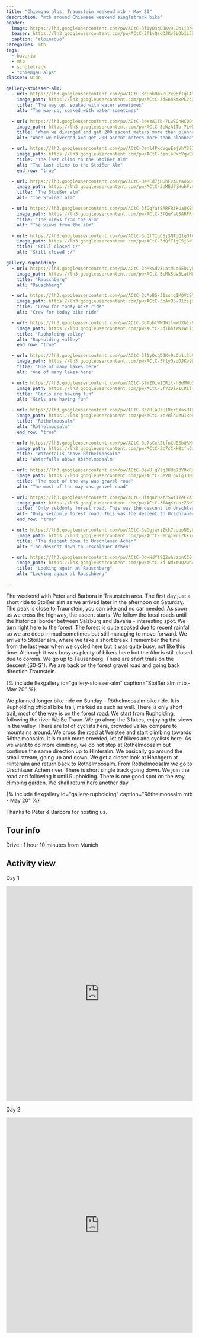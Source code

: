 ```yaml
---
title: "Chiemgau alps: Traunstein weekend mtb - May 20"
description: "mtb around Chiemsee weekend singletrack bike"
header:
  image: https://lh3.googleusercontent.com/pw/ACtC-3f1yQsqDJKv9LOb1i3b9oSDbA7T_uWfeuAemU6kBtm6dz0ygAgGe_ZdF5nqVgmoWiKTZn7_cMtkcOORi1uION7Od3NnvIa4MmxBNv21zFS0Ws8TqlwLdhHFc-ZOhZwzWFSjH3QQqKKgvTtjreX076rRLg=w1756-h1316-no?authuser=0
  teaser: https://lh3.googleusercontent.com/pw/ACtC-3f1yQsqDJKv9LOb1i3b9oSDbA7T_uWfeuAemU6kBtm6dz0ygAgGe_ZdF5nqVgmoWiKTZn7_cMtkcOORi1uION7Od3NnvIa4MmxBNv21zFS0Ws8TqlwLdhHFc-ZOhZwzWFSjH3QQqKKgvTtjreX076rRLg=w800-h300-no?authuser=0
  caption: "alpineduo"
categories: mtb
tags:
  - bavaria
  - mtb
  - singletrack
  - "chiemgau alps"
classes: wide

gallery-stoisser-alm:
  - url: https://lh3.googleusercontent.com/pw/ACtC-3dEnhRmxPL2cQ6fTqiAS-VItvjTmPgUK5LuFYVMKUyUu5ETfcqF9O1SkVw_MuVO2fkrJM-hnXcmk0UXyoMohPcEFAJUBPQ3SE_0kXq_vamY8rtF4DUTTHuIh2atYnpKfIilkMRBmBoS0xvvxapqaB-TLA=w988-h1316-no?authuser=0
    image_path: https://lh3.googleusercontent.com/pw/ACtC-3dEnhRmxPL2cQ6fTqiAS-VItvjTmPgUK5LuFYVMKUyUu5ETfcqF9O1SkVw_MuVO2fkrJM-hnXcmk0UXyoMohPcEFAJUBPQ3SE_0kXq_vamY8rtF4DUTTHuIh2atYnpKfIilkMRBmBoS0xvvxapqaB-TLA=w300-h400-no?authuser=0
    title: "The way up, soaked with water sometimes"
    alt: "The way up, soaked with water sometimes"

  - url: https://lh3.googleusercontent.com/pw/ACtC-3eWzA1Tb-7LwEQnHC0Dfyf6wrTP83-fdj16w3JmjBy0nfgoKF5rzZvUZHVOo7lZr9VR57ORO656fnG40H0xvCixfNBuB8788yGQMe-fvz1pubmSsi6RRCF81k0EsOFV8KwGbjSUYBo1QouwINGUlL1dyw=w1756-h1316-no?authuser=0
    image_path: https://lh3.googleusercontent.com/pw/ACtC-3eWzA1Tb-7LwEQnHC0Dfyf6wrTP83-fdj16w3JmjBy0nfgoKF5rzZvUZHVOo7lZr9VR57ORO656fnG40H0xvCixfNBuB8788yGQMe-fvz1pubmSsi6RRCF81k0EsOFV8KwGbjSUYBo1QouwINGUlL1dyw=w400-h300-no?authuser=0
    title: "When we diverged and get 200 ascent meters more than planned"
    alt: "When we diverged and get 200 ascent meters more than planned"

  - url: https://lh3.googleusercontent.com/pw/ACtC-3enl4PxcVqwEejVhYS9In1LDzkoVZu6L54pSBQhaPK-kCIWIwqu8vFFdfcDps97c0yjUw3G9jn4N7Yx53lvRM8gqu3QD8Cjgd1KnJ9iHO6sbyVrVex8UKrSkh9lepAGkVlWmGMOPabr7TAEORw6Qc4bpA=w988-h1316-no?authuser=0
    image_path: https://lh3.googleusercontent.com/pw/ACtC-3enl4PxcVqwEejVhYS9In1LDzkoVZu6L54pSBQhaPK-kCIWIwqu8vFFdfcDps97c0yjUw3G9jn4N7Yx53lvRM8gqu3QD8Cjgd1KnJ9iHO6sbyVrVex8UKrSkh9lepAGkVlWmGMOPabr7TAEORw6Qc4bpA=w300-h400-no?authuser=0
    title: "The last climb to the Stoißer Alm"
    alt: "The last climb to the Stoißer Alm"
    end_row: "true"

  - url: https://lh3.googleusercontent.com/pw/ACtC-3eMEd7jHuhFvA8zao6D4oYUCL9DkoEYGVqxEYHsZ-MbcTyuOoBJbjyEZsQDoJjX7kkoPouhEXPHoRJwcHDnlapzEWu7-9vlG6yoVl5Xbs1_bxAKAy2XZIH9Hun9sMPC30akQ4qOKbMG6dyje95StMhbGA=w988-h1316-no?authuser=0
    image_path: https://lh3.googleusercontent.com/pw/ACtC-3eMEd7jHuhFvA8zao6D4oYUCL9DkoEYGVqxEYHsZ-MbcTyuOoBJbjyEZsQDoJjX7kkoPouhEXPHoRJwcHDnlapzEWu7-9vlG6yoVl5Xbs1_bxAKAy2XZIH9Hun9sMPC30akQ4qOKbMG6dyje95StMhbGA=w300-h400-no?authuser=0
    title: "The Stoißer alm"
    alt: "The Stoißer alm"

  - url: https://lh3.googleusercontent.com/pw/ACtC-3fQqYatSARFRtkUaUXBOq7W2YT8qH8l-Qa_1I6y_3LRLW0c69B8nGT4CzUM5Fvc9ZaszhfAPtLWnUj-t6nID1SDfb9JxZWLkm9MSA_jZLpF_kYbqro8mtR0VWIbsFZD_Mes06GwFG5cazyAP66CHVpx_Q=w1756-h1316-no?authuser=0
    image_path: https://lh3.googleusercontent.com/pw/ACtC-3fQqYatSARFRtkUaUXBOq7W2YT8qH8l-Qa_1I6y_3LRLW0c69B8nGT4CzUM5Fvc9ZaszhfAPtLWnUj-t6nID1SDfb9JxZWLkm9MSA_jZLpF_kYbqro8mtR0VWIbsFZD_Mes06GwFG5cazyAP66CHVpx_Q=w400-h300-no?authuser=0
    title: "The views from the alm"
    alt: "The views from the alm"

  - url: https://lh3.googleusercontent.com/pw/ACtC-3dQfTIgC5jSNTgQ1gOfvnkDTshsVc8ZxSMZcC1K1KMjc6NbpaxaflIwYczloFV-o9FRQoFacPKB5aSKxhaa0LpQbkMKMZyTEfWN1OYvKhyEgRs1QGshr16lQbpMvQVEKADdFH8Cy3iHRMDBgrhFBCeqNg=w988-h1316-no?authuser=0
    image_path: https://lh3.googleusercontent.com/pw/ACtC-3dQfTIgC5jSNTgQ1gOfvnkDTshsVc8ZxSMZcC1K1KMjc6NbpaxaflIwYczloFV-o9FRQoFacPKB5aSKxhaa0LpQbkMKMZyTEfWN1OYvKhyEgRs1QGshr16lQbpMvQVEKADdFH8Cy3iHRMDBgrhFBCeqNg=w300-h400-no?authuser=0
    title: "Still closed :/"
    alt: "Still closed :/"

gallery-rupholding:
  - url: https://lh3.googleusercontent.com/pw/ACtC-3cMkSdv3LatMLo6EDLybfb910HfhoQseBsVZKZFSlsPZYq3YkYEEz3YGy8KCCp43EPlb_K3NYpXMxO_Pg3ZoEEXqEsu-mLRsDQBT91d_cREKuoVsRy012EqH3LeOBKVlxjH-XSerB4hJtWPEAUl5r2VMw=w1756-h1316-no?authuser=0
    image_path: https://lh3.googleusercontent.com/pw/ACtC-3cMkSdv3LatMLo6EDLybfb910HfhoQseBsVZKZFSlsPZYq3YkYEEz3YGy8KCCp43EPlb_K3NYpXMxO_Pg3ZoEEXqEsu-mLRsDQBT91d_cREKuoVsRy012EqH3LeOBKVlxjH-XSerB4hJtWPEAUl5r2VMw=w400-h300-no?authuser=0
    title: "Rauschberg"
    alt: "Rauschberg"

  - url: https://lh3.googleusercontent.com/pw/ACtC-3cAvB5-J1zsjq1MOVzSMRmc2-zSLbDXb3n6XERT465yur0sY4975KvU-K7Ej1525qzNRWUt-bY8mUAzcl71Ok8kwESKVENPP0nLfMPFcE9307x-o3eFJ3V72BzuNp7ZrCLZcJTU-hmVpqdiby7lg1MPCg=w1756-h1316-no?authuser=0
    image_path: https://lh3.googleusercontent.com/pw/ACtC-3cAvB5-J1zsjq1MOVzSMRmc2-zSLbDXb3n6XERT465yur0sY4975KvU-K7Ej1525qzNRWUt-bY8mUAzcl71Ok8kwESKVENPP0nLfMPFcE9307x-o3eFJ3V72BzuNp7ZrCLZcJTU-hmVpqdiby7lg1MPCg=w400-h300-no?authuser=0
    title: "Crew for today bike ride"
    alt: "Crew for today bike ride"

  - url: https://lh3.googleusercontent.com/pw/ACtC-3dTbhtWWJW1lmWdXb1zEOK7eheVdVL-0ZHbDTwrjddYC20KDKlfZuyGWZm1daHcrkwBK1eYngguXL4fJ5MvkW3BbXGElX_kFSm64zo-WHsfniqfm_yrluqiuIHTs5P-SrufR0tdum5OJpCpt4ha9v11zA=w988-h1316-no?authuser=0
    image_path: https://lh3.googleusercontent.com/pw/ACtC-3dTbhtWWJW1lmWdXb1zEOK7eheVdVL-0ZHbDTwrjddYC20KDKlfZuyGWZm1daHcrkwBK1eYngguXL4fJ5MvkW3BbXGElX_kFSm64zo-WHsfniqfm_yrluqiuIHTs5P-SrufR0tdum5OJpCpt4ha9v11zA=w300-h400-no?authuser=0
    title: "Rupholding valley"
    alt: "Rupholding valley"
    end_row: "true"

  - url: https://lh3.googleusercontent.com/pw/ACtC-3f1yQsqDJKv9LOb1i3b9oSDbA7T_uWfeuAemU6kBtm6dz0ygAgGe_ZdF5nqVgmoWiKTZn7_cMtkcOORi1uION7Od3NnvIa4MmxBNv21zFS0Ws8TqlwLdhHFc-ZOhZwzWFSjH3QQqKKgvTtjreX076rRLg=w1756-h1316-no?authuser=0
    image_path: https://lh3.googleusercontent.com/pw/ACtC-3f1yQsqDJKv9LOb1i3b9oSDbA7T_uWfeuAemU6kBtm6dz0ygAgGe_ZdF5nqVgmoWiKTZn7_cMtkcOORi1uION7Od3NnvIa4MmxBNv21zFS0Ws8TqlwLdhHFc-ZOhZwzWFSjH3QQqKKgvTtjreX076rRLg=w400-h300-no?authuser=0 
    title: "One of many lakes here"
    alt: "One of many lakes here"

  - url: https://lh3.googleusercontent.com/pw/ACtC-3fYZDiwICRil-h8dMWd2sKuU2KxU1vEX91On1RelurtcZcD7hDeww_ZoBQdGLuGi8aoc5BtuN7JvMzbc4UsrAtp5LXmyb_sU18UZlZyQL-dbmPTYJlcoKKjjw3LOEI3oGWIHATk8XnShi1qmxK8e6okog=w988-h1316-no?authuser=0
    image_path: https://lh3.googleusercontent.com/pw/ACtC-3fYZDiwICRil-h8dMWd2sKuU2KxU1vEX91On1RelurtcZcD7hDeww_ZoBQdGLuGi8aoc5BtuN7JvMzbc4UsrAtp5LXmyb_sU18UZlZyQL-dbmPTYJlcoKKjjw3LOEI3oGWIHATk8XnShi1qmxK8e6okog=w300-h400-no?authuser=0
    title: "Girls are having fun"
    alt: "Girls are having fun"

  - url: https://lh3.googleusercontent.com/pw/ACtC-3c2RlaUzU1Rer8XasHT8G7rggWJvnEqPTnOaxa4lIs38oawA7tSLL2tUNc9HArw9tmpihjlzL6iVJ9TLIXqcbUIhbbnsor30PTghK1IC_w_jNd9Y3Y5Q-vvxIKoozBIFHepnSfAJqcVqkoy-7DdPgRZ_g=w988-h1316-no?authuser=0
    image_path: https://lh3.googleusercontent.com/pw/ACtC-3c2RlaUzU1Rer8XasHT8G7rggWJvnEqPTnOaxa4lIs38oawA7tSLL2tUNc9HArw9tmpihjlzL6iVJ9TLIXqcbUIhbbnsor30PTghK1IC_w_jNd9Y3Y5Q-vvxIKoozBIFHepnSfAJqcVqkoy-7DdPgRZ_g=w300-h400-no?authuser=0
    title: "Röthelmoosalm"
    alt: "Röthelmoosalm"
    end_row: "true"

  - url: https://lh3.googleusercontent.com/pw/ACtC-3c7sCxk2tfnCdESbQRKvNJSaNlDqSgsneF1ns7rDBPe3UM-1A9QMP9d0-QyK-o1qOR11p6Dt_pIJAGvscfn1IKiB-jMJVFNUuNSMP7mkOGit1r53hchy1Dx9pFfTu5cq0HUYIFPFIAmHrXlp6Yz3YQ1ng=w988-h1316-no?authuser=0
    image_path: https://lh3.googleusercontent.com/pw/ACtC-3c7sCxk2tfnCdESbQRKvNJSaNlDqSgsneF1ns7rDBPe3UM-1A9QMP9d0-QyK-o1qOR11p6Dt_pIJAGvscfn1IKiB-jMJVFNUuNSMP7mkOGit1r53hchy1Dx9pFfTu5cq0HUYIFPFIAmHrXlp6Yz3YQ1ng=w300-h400-no?authuser=0
    title: "Waterfalls above Röthelmoosalm"
    alt: "Waterfalls above Röthelmoosalm"

  - url: https://lh3.googleusercontent.com/pw/ACtC-3eVU_gVlgJUHg73V8xR4_aGqAuLLC_8PuCdumkUiQwVEaOl_fAHNkyZ9luusnmsx4BDPgT3wbQSXaHwTxsTyuuELXIZAgyfE6KK1SYyrVGa-g35lMp0W-F7nliAMN2Dg4Fv4clt1O9b39ydzoxCoN9Q6g=w988-h1316-no?authuser=0
    image_path: https://lh3.googleusercontent.com/pw/ACtC-3eVU_gVlgJUHg73V8xR4_aGqAuLLC_8PuCdumkUiQwVEaOl_fAHNkyZ9luusnmsx4BDPgT3wbQSXaHwTxsTyuuELXIZAgyfE6KK1SYyrVGa-g35lMp0W-F7nliAMN2Dg4Fv4clt1O9b39ydzoxCoN9Q6g=w300-h400-no?authuser=0
    title: "The most of the way was gravel road"
    alt: "The most of the way was gravel road"

  - url: https://lh3.googleusercontent.com/pw/ACtC-3fAqKrUazZSwT1YeFZAirgOkADsT1D8MVBf5V5uPg55oWTMjx0wewi0szLDjKE4pEtnk1qbwy778oeTXQavZt1DnharOS5MVWvjDs_7OEy2y7CKWSBXRcQOwOLm8pZuC69VW0t4ekzKSYgbKMXVvLLgsg=w988-h1316-no?authuser=0
    image_path: https://lh3.googleusercontent.com/pw/ACtC-3fAqKrUazZSwT1YeFZAirgOkADsT1D8MVBf5V5uPg55oWTMjx0wewi0szLDjKE4pEtnk1qbwy778oeTXQavZt1DnharOS5MVWvjDs_7OEy2y7CKWSBXRcQOwOLm8pZuC69VW0t4ekzKSYgbKMXVvLLgsg=w300-h400-no?authuser=0
    title: "Only seldomly forest road. This was the descent to Urschlauer Achen"
    alt: "Only seldomly forest road. This was the descent to Urschlauer Achen"
    end_row: "true"

  - url: https://lh3.googleusercontent.com/pw/ACtC-3eCgjwriZkk7voqpNEyLDULPzMvfb879JjpUSZDGZ8wF4BUVtF9lfU88ytzkqA5p_3849AhOPb5I5GJzblTBLV5PRdbjUOVFLpbd5qoxOsflsefvYNYQ3ovyuY-BlawsiP9AQSXdIbl4fBdXMjexbytIg=w988-h1316-no?authuser=0
    image_path: https://lh3.googleusercontent.com/pw/ACtC-3eCgjwriZkk7voqpNEyLDULPzMvfb879JjpUSZDGZ8wF4BUVtF9lfU88ytzkqA5p_3849AhOPb5I5GJzblTBLV5PRdbjUOVFLpbd5qoxOsflsefvYNYQ3ovyuY-BlawsiP9AQSXdIbl4fBdXMjexbytIg=w300-h400-no?authuser=0
    title: "The descent down to Urschlauer Achen"
    alt: "The descent down to Urschlauer Achen"

  - url: https://lh3.googleusercontent.com/pw/ACtC-3d-NdYt9Q2whvzbnCC0_VAXHa25XjQXrJs7wpVrMptdVM3_qj1czyt1Th6Sd6Y_VEk1jxa_-xlJxv6WRsQo_ZWZgVz2LG4d5uHA4bqjDtgWNHvNQPueq04r9qtSgi2hMOT0Gm8VcvVtu6H6ts9pVImX1w=w988-h1316-no?authuser=0
    image_path: https://lh3.googleusercontent.com/pw/ACtC-3d-NdYt9Q2whvzbnCC0_VAXHa25XjQXrJs7wpVrMptdVM3_qj1czyt1Th6Sd6Y_VEk1jxa_-xlJxv6WRsQo_ZWZgVz2LG4d5uHA4bqjDtgWNHvNQPueq04r9qtSgi2hMOT0Gm8VcvVtu6H6ts9pVImX1w=w300-h400-no?authuser=0
    title: "Looking again at Rauschberg"
    alt: "Looking again at Rauschberg"

---
```


The weekend with Peter and Barbora in Traunstein area. The first day just a short ride to Stoißer alm as we arrived later in the afternoon on Saturday. The peak is close to Traunstein, you can bike and no car needed. As soon as we cross the highway, the ascent starts. We follow the local roads until the historical border between Salzburg and Bavaria - interesting spot. We turn right here to the forest. The forest is quite soaked due to recent rainfall so we are deep in mud sometimes but still managing to move forward. We arrive to Stoißer alm, where we take a short break. I remember the time from the last year when we cycled here but it was quite busy, not like this time. Although it was busy as plenty of bikers here but the Alm is still closed due to corona. We go up to Tausenberg. There are short trails on the descent (S0-S1). We are back on the forest gravel road and going back direction Traunstein.

{% include flexgallery id="gallery-stoisser-alm" caption="Stoißer alm mtb - May 20" %}

We planned longer bike ride on Sunday - Röthelmoosalm bike ride. It is Rupholding official bike trail, marked as such as well. There is only short trail, most of the way is on the forest road. We start from Rupholding, following the river Weiße Traun. We go along the 3 lakes, enjoying the views in the valley. There are lot of cyclists here, crowded valley compare to mountains around. We cross the road at Weistee and start climbing towards Röthelmoosalm. It is much more crowded, lot of hikers and cyclists here. As we want to do more climbing, we do not stop at Röthelmoosalm but continue the same direction up to Hinteralm. We basically go around the small stream, going up and down. We get a closer look at Hochgern at Hinteralm and return back to Röthelmoosalm. From Röthelmoosalm we go to Urschlauer Achen river. There is short single track going down. We join the road and following it until Rupholding. There is one good spot on the way, climbing garden. We shall return here another day.

{% include flexgallery id="gallery-rupholding" caption="Röthelmoosalm mtb - May 20" %}

Thanks to Peter & Barbora for hosting us.

## Tour info

Drive
: 1 hour 10 minutes from Munich

## Activity view

Day 1

<iframe src="https://www.komoot.com/tour/184570927/embed?profile=1" width="100%" height="580" frameborder="0" scrolling="no"></iframe>

Day 2

<iframe src="https://www.komoot.com/tour/185559588/embed?profile=1" width="100%" height="580" frameborder="0" scrolling="no"></iframe>
